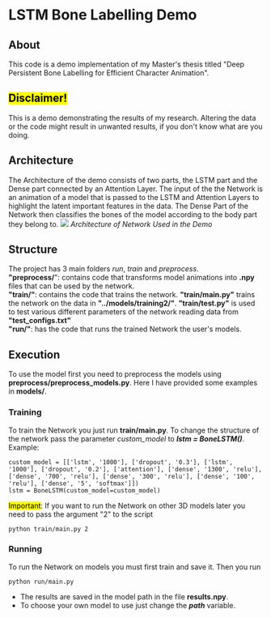 # LSTM Bone Labelling Demo
## About
This code is a demo implementation of my Master's thesis titled "Deep Persistent Bone Labelling for Efficient
Character Animation".

## <mark>Disclaimer!</mark>
This is a demo demonstrating the results of my research. Altering the data or the code might result in unwanted results, if you don't know what are you doing.

## Architecture
The Architecture of the demo consists of two parts, the LSTM part and the Dense part connected by an Attention Layer. The input of the the Network is an animation of a model that is passed to the LSTM and Attention Layers to highlight the latent important features in the data. The Dense Part of the Network then classifies the bones of the model according to the body part they belong to.
![](https://github.com/user-attachments/assets/f3014c71-e467-450d-ac1f-d42c3b55331b)
*Architecture of Network Used in the Demo*
## Structure
The project has 3 main folders *run*, *train* and *preprocess*.\
**"preprocess/**": contains code that transforms model animations into **.npy** files that can be used by the network.\
**"train/"**: contains the code that trains the network. **"train/main.py"** trains the network on the data in **"../models/training2/"**. **"train/test.py"** is used to test various different parameters of the network reading data from **"test_configs.txt"**\
**"run/"**: has the code that runs the trained Network the user's models.
## Execution
To use the model first you need to preprocess the models using **preprocess/preprocess_models.py**. Here I have provided some examples in **models/**.
### Training
To train the Network you just run **train/main.py**. To change the structure of the network pass the parameter *custom_model* to ***lstm = BoneLSTM()***.
Example:
```
custom_model = [['lstm', '1000'], ['dropout', '0.3'], ['lstm', '1000'], ['dropout', '0.2'], ['attention'], ['dense', '1300', 'relu'], ['dense', '700', 'relu'], ['dense', '300', 'relu'], ['dense', '100', 'relu'], ['dense', '5', 'softmax']])
lstm = BoneLSTM(custom_model=custom_model)
```

<mark>Important</mark>: If you want to run the Network on other 3D models  later you need to pass the argument "2" to the script
```
python train/main.py 2
```
### Running
To run the Network on models you must first train and save it. Then you run 

```
python run/main.py
```
* The results are saved in the model path in the file **results.npy**. 
* To choose your own model to use just change the ***path*** variable.
